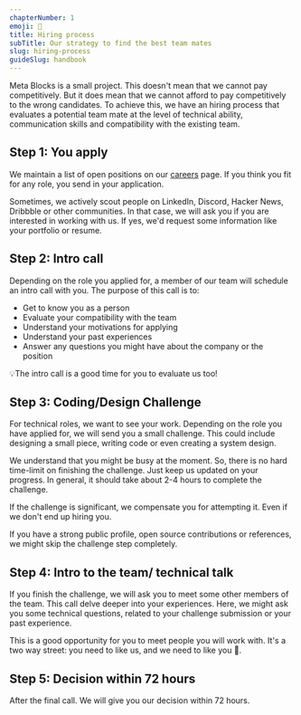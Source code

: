 ```yaml
---
chapterNumber: 1
emoji: 🙌
title: Hiring process
subTitle: Our strategy to find the best team mates
slug: hiring-process
guideSlug: handbook
---
```

Meta Blocks is a small project. This doesn't mean that we cannot pay competitively. But it does mean that we cannot afford to pay competitively to the wrong candidates. To achieve this, we have an hiring process that evaluates a potential team mate at the level of technical ability, communication skills and compatibility with the existing team.

## Step 1: You apply

We maintain a list of open positions on our [careers](/careers) page. If you think you fit for any role, you send in your application.

 Sometimes, we actively scout people on LinkedIn, Discord, Hacker News, Dribbble or other communities. In that case, we will ask you if you are interested in working with us. If yes, we'd request some information like your portfolio or resume.

## Step 2: Intro call

Depending on the role you applied for, a member of our team will schedule an intro call with you. The purpose of this call is to:

* Get to know you as a person
* Evaluate your compatibility with the team
* Understand your motivations for applying
* Understand your past experiences
* Answer any questions you might have about the company or the position

💡The intro call is a good time for you to evaluate us too!

## Step 3: Coding/Design Challenge

For technical roles, we want to see your work. Depending on the role you have applied for, we will send you a small challenge. This could include designing a small piece, writing code or even creating a system design. 

We understand that you might be busy at the moment. So, there is no hard time-limit on finishing the challenge. Just keep us updated on your progress. In general, it should take about 2-4 hours to complete the challenge.

If the challenge is significant, we  compensate you for attempting it. Even if we don't end up hiring you.

If you have a strong public profile, open source contributions or references, we might skip the challenge step completely.

## Step 4: Intro to the team/ technical talk

If you finish the challenge, we will ask you to meet some other members of the team. This call delve deeper into your experiences. Here, we might ask you some technical questions, related to your challenge submission or your past experience. 

This is a good opportunity for you to meet people you will work with. It's a two way street: you need to like us, and we need to like you 🤝.

## Step 5: Decision within 72 hours

After the final call. We will give you our decision within 72 hours.